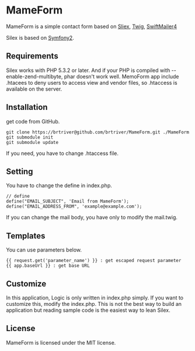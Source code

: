 # MameForm 

MameForm is a simple contact form based on [Sliex][1], [Twig][2], [SwiftMailer4][3]

Silex is based on [Symfony2][1].

## Requirements

Silex works with PHP 5.3.2 or later.
And if your PHP is compiled with --enable-zend-multibyte, phar doesn't work well.
MemoForm app include .htacees to deny users to access view and vendor files, so .htaccess is available on the server.

## Installation

get code from GitHub.

    git clone https://brtriver@github.com/brtriver/MameForm.git ./MameForm
	git submodule init
	git submodule update

If you need, you have to change .htaccess file.

## Setting

You have to change the define in index.php.

    // define
    define("EMAIL_SUBJECT", 'Email from MameForm');
    define("EMAIL_ADDRESS_FROM", 'example@example.com');

If you can change the mail body, you have only to modify the mail.twig.

## Templates

You can use parameters below.

    {{ request.get('parameter_name') }} : get escaped request parameter
    {{ app.baseUrl }} : get base URL

## Customize

In this application, Logic is only written in index.php simply.
If you want to customize this, modify the index.php.
This is not the best way to build an application but reading sample code is the easiest way to lean Silex.

## License

MameForm is licensed under the MIT license.

[1]: http://silex-project.org/
[2]: http://www.twig-project.org/
[3]: http://swiftmailer.org/